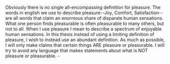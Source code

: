 Obviously there is no single all-encompassing definition for pleasure. The words in english we use to describe pleasure--Joy, Comfort, Satisfaction--are all words that claim an enormous share of disparate human sensations. What one person finds pleasurable is often pleasurable to many others, but not to all. When I use pleasure I mean to describe a spectrum of enjoyable human sensations. In this thesis instead of using a limiting definition of pleasure, I wish to instead use an abundant definition. As much as possible, I will only make claims that certain things ARE pleasure or pleasurable. I will try to avoid any language that makes statements about what is NOT pleasure or pleasurable. -